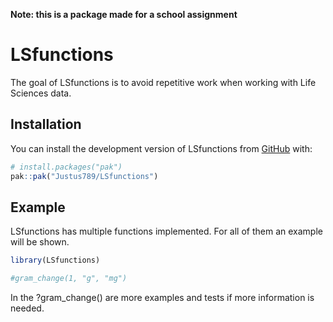 
<!-- README.md is generated from README.Rmd. Please edit that file -->

**Note: this is a package made for a school assignment**

# LSfunctions

<!-- badges: start -->

<!-- badges: end -->

The goal of LSfunctions is to avoid repetitive work when working with
Life Sciences data.

## Installation

You can install the development version of LSfunctions from
[GitHub](https://github.com/) with:

``` r
# install.packages("pak")
pak::pak("Justus789/LSfunctions")
```

## Example

LSfunctions has multiple functions implemented. For all of them an
example will be shown.

``` r
library(LSfunctions)

#gram_change(1, "g", "mg")
```

In the ?gram_change() are more examples and tests if more information is
needed.
